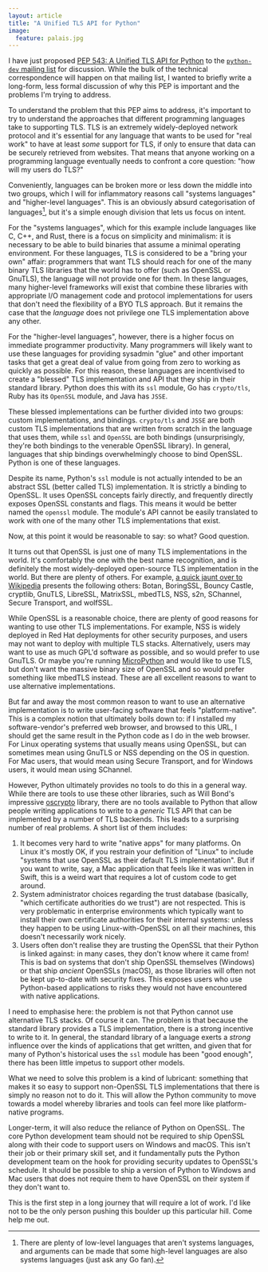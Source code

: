 ```yaml
---
layout: article
title: "A Unified TLS API for Python"
image:
  feature: palais.jpg
---
```


I have just proposed [PEP 543: A Unified TLS API for Python](https://www.python.org/dev/peps/pep-0543/) to the [`python-dev` mailing list](https://mail.python.org/pipermail/python-dev/2017-February/147387.html) for discussion. While the bulk of the technical correspondence will happen on that mailing list, I wanted to briefly write a long-form, less formal discussion of why this PEP is important and the problems I'm trying to address.

To understand the problem that this PEP aims to address, it's important to try to understand the approaches that different programming languages take to supporting TLS. TLS is an extremely widely-deployed network protocol and it's essential for any language that wants to be used for "real work" to have at least *some* support for TLS, if only to ensure that data can be securely retrieved from websites. That means that anyone working on a programming language eventually needs to confront a core question: "how will my users do TLS?"

Conveniently, languages can be broken more or less down the middle into two groups, which I will for inflammatory reasons call "systems languages" and "higher-level languages". This is an obviously absurd categorisation of languages[^1], but it's a simple enough division that lets us focus on intent.

For the "systems languages", which for this example include languages like C, C++, and Rust, there is a focus on simplicity and minimalism: it is necessary to be able to build binaries that assume a minimal operating environment. For these languages, TLS is considered to be a "bring your own" affair: programmers that want TLS should reach for one of the many binary TLS libraries that the world has to offer (such as OpenSSL or GnuTLS), the language will not provide one for them. In these languages, many higher-level frameworks will exist that combine these libraries with appropriate I/O management code and protocol implementations for users that don't need the flexibility of a BYO TLS approach. But it remains the case that the *language* does not privilege one TLS implementation above any other.

For the "higher-level languages", however, there is a higher focus on immediate programmer productivity. Many programmers will likely want to use these languages for providing sysadmin "glue" and other important tasks that get a great deal of value from going from zero to working as quickly as possible. For this reason, these languages are incentivised to create a "blessed" TLS implementation and API that they ship in their standard library. Python does this with its `ssl` module, Go has `crypto/tls`, Ruby has its `OpenSSL` module, and Java has `JSSE`.

These blessed implementations can be further divided into two groups: custom implementations, and bindings. `crypto/tls` and `JSSE` are both custom TLS implementations that are written from scratch in the language that uses them, while `ssl` and `OpenSSL` are both bindings (unsurprisingly, they're both bindings to the venerable OpenSSL library). In general, languages that ship bindings overwhelmingly choose to bind OpenSSL. Python is one of these languages.

Despite its name, Python's `ssl` module is not actually intended to be an abstract SSL (better called TLS) implementation. It is strictly a binding to OpenSSL. It uses OpenSSL concepts fairly directly, and frequently directly exposes OpenSSL constants and flags. This means it would be better named the `openssl` module. The module's API cannot be easily translated to work with one of the many other TLS implementations that exist.

Now, at this point it would be reasonable to say: so what? Good question.

It turns out that OpenSSL is just one of many TLS implementations in the world. It's comfortably the one with the best name recognition, and is definitely the most widely-deployed open-source TLS implementation in the world. But there are plenty of others. For example, [a quick jaunt over to Wikipedia](https://en.wikipedia.org/wiki/Comparison_of_TLS_implementations) presents the following others: Botan, BoringSSL, Bouncy Castle, cryptlib, GnuTLS, LibreSSL, MatrixSSL, mbedTLS, NSS, s2n, SChannel, Secure Transport, and wolfSSL.

While OpenSSL is a reasonable choice, there are plenty of good reasons for wanting to use other TLS implementations. For example, NSS is widely deployed in Red Hat deployments for other security purposes, and users may not want to deploy with multiple TLS stacks. Alternatively, users may want to use as much GPL'd software as possible, and so would prefer to use GnuTLS. Or maybe you're running [MicroPython](https://micropython.org/) and would like to use TLS, but don't want the massive binary size of OpenSSL and so would prefer something like mbedTLS instead. These are all excellent reasons to want to use alternative implementations.

But far and away the most common reason to want to use an alternative implementation is to write user-facing software that feels "platform-native". This is a complex notion that ultimately boils down to: if I installed my software-vendor's preferred web browser, and browsed to this URL, I should get the same result in the Python code as I do in the web browser. For Linux operating systems that usually means using OpenSSL, but can sometimes mean using GnuTLS or NSS depending on the OS in question. For Mac users, that would mean using Secure Transport, and for Windows users, it would mean using SChannel.

However, Python ultimately provides no tools to do this in a general way. While there are tools to use these other libraries, such as Will Bond's impressive [oscrypto](https://github.com/wbond/oscrypto) library, there are no tools available to Python that allow people writing applications to write to a *generic* TLS API that can be implemented by a number of TLS backends. This leads to a surprising number of real problems. A short list of them includes:

1. It becomes very hard to write "native apps" for many platforms. On Linux it's mostly OK, if you restrain your definition of "Linux" to include "systems that use OpenSSL as their default TLS implementation". But if you want to write, say, a Mac application that feels like it was written in Swift, this is a weird wart that requires a lot of custom code to get around.
2. System administrator choices regarding the trust database (basically, "which certificate authorities do we trust") are not respected. This is very problematic in enterprise environments which typically want to install their own certificate authorities for their internal systems: unless they happen to be using Linux-with-OpenSSL on all their machines, this doesn't necessarily work nicely.
3. Users often don't realise they are trusting the OpenSSL that their Python is linked against: in many cases, they don't know where it came from! This is bad on systems that don't ship OpenSSL themselves (Windows) or that ship *ancient* OpenSSLs (macOS), as those libraries will often not be kept up-to-date with security fixes. This exposes users who use Python-based applications to risks they would not have encountered with native applications.

I need to emphasise here: the problem is not that Python cannot use alternative TLS stacks. Of course it can. The problem is that because the standard library provides a TLS implementation, there is a strong incentive to write to it. In general, the standard library of a language exerts a *strong* influence over the kinds of applications that get written, and given that for many of Python's historical uses the `ssl` module has been "good enough", there has been little impetus to support other models.

What we need to solve this problem is a kind of lubricant: something that makes it so easy to support non-OpenSSL TLS implementations that there is simply no reason not to do it. This will allow the Python community to move towards a model whereby libraries and tools can feel more like platform-native programs.

Longer-term, it will also reduce the reliance of Python on OpenSSL. The core Python development team should not be required to ship OpenSSL along with their code to support users on Windows and macOS. This isn't their job or their primary skill set, and it fundamentally puts the Python development team on the hook for providing security updates to OpenSSL's schedule. It should be possible to ship a version of Python to Windows and Mac users that does not require them to have OpenSSL on their system if they don't want to.

This is the first step in a long journey that will require a lot of work. I'd like not to be the only person pushing this boulder up this particular hill. Come help me out.


[^1]: There are plenty of low-level languages that aren't systems languages, and arguments can be made that some high-level languages are also systems languages (just ask any Go fan).

